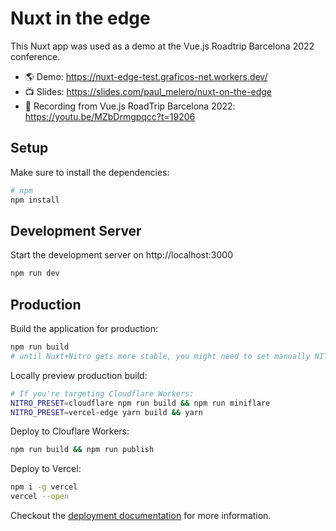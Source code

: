 # Nuxt in the edge

This Nuxt app was used as a demo at the Vue.js Roadtrip Barcelona 2022 conference.

- 🌎 Demo: https://nuxt-edge-test.graficos-net.workers.dev/
- 📺 Slides: https://slides.com/paul_melero/nuxt-on-the-edge
- 👀 Recording from Vue.js RoadTrip Barcelona 2022: https://youtu.be/MZbDrmgpqcc?t=19206

## Setup

Make sure to install the dependencies:

```bash
# npm
npm install
```

## Development Server

Start the development server on http://localhost:3000

```bash
npm run dev
```

## Production

Build the application for production:

```bash
npm run build
# until Nuxt+Nitro gets more stable, you might need to set manually NITRO_PRESET to your target preset
```

Locally preview production build:

```bash
# If you're targeting Cloudflare Workers:
NITRO_PRESET=cloudflare npm run build && npm run miniflare
NITRO_PRESET=vercel-edge yarn build && yarn
```

Deploy to Clouflare Workers:

```bash
npm run build && npm run publish
```

Deploy to Vercel:

```bash
npm i -g vercel
vercel --open
```

Checkout the [deployment documentation](https://v3.nuxtjs.org/guide/deploy/presets) for more information.
